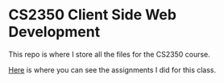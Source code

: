 # CS2350 Client Side Web Development

This repo is where I store all the files for the CS2350 course.

[Here](https://icarus.cs.weber.edu/~nd37549#projects) is where you can see the assignments I did for this class.
